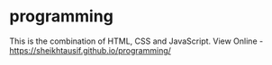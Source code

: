 # programming
This is the combination of  HTML, CSS and JavaScript.
View Online - https://sheikhtausif.github.io/programming/
